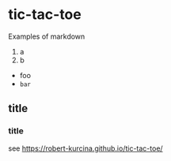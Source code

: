 # tic-tac-toe
Examples of markdown
1. a
2. b
* foo
* `bar`
## title
### title

see https://robert-kurcina.github.io/tic-tac-toe/
